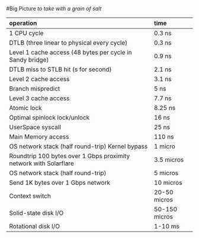 #Big Picture
*to take with a grain of salt*

|operation|time|
|:--|:--|
|1 CPU cycle|0.3 ns|
|DTLB (three linear to physical every cycle)|0.3 ns|
|Level 1 cache access (48 bytes per cycle in Sandy bridge)|0.9 ns|
|DTLB miss to STLB hit (s for second)|2.1 ns|
|Level 2 cache access|3.1 ns|
|Branch mispredict|5 ns|
|Level 3 cache access|7.7 ns|
|Atomic lock|8.25 ns|
|Optimal spinlock lock/unlock|16 ns|
|UserSpace syscall|25 ns|
|Main Memory access|110 ns|
|OS network stack (half round-trip) Kernel bypass|1 micro|
|Roundtrip 100 bytes over 1 Gbps proximity network with Solarflare|3.5 micros|
|OS network stack (half round-trip)|5 micros|
|Send 1K bytes over 1 Gbps network|10 micros|
|Context switch|20-50 micros|
|Solid-state disk I/O|50-150 micros|
|Rotational disk I/O|1-10 ms|
